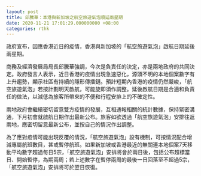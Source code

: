 ```yaml
---
layout: post
title: 邱騰華：本港與新加坡之航空旅遊氣泡順延兩星期
date: 2020-11-21 17:01:29.000000000 +08:00
categories: rthk
---
```


政府宣布，因應香港近日的疫情，香港與新加坡的「航空旅遊氣泡」啟航日期延後兩星期。
 
商務及經濟發展局局長邱騰華強調，今次是負責任的決定，亦是兩地政府的共同決定。政府發言人表示，近日香港的疫情出現急速惡化，源頭不明的本地個案數字有上升趨勢，顯示社區有持續的隱形傳播鏈。預計短期內香港的疫情仍然嚴峻，「航空旅遊氣泡」若按計劃明天啟航，可能旋即須作調整。延後啟航日期是合適和負責任的做法，以減低為旅客所帶來的不便和行程安排上的不確定性。
 
兩地政府會繼續密切留意雙方疫情的發展，互相通報相關的統計數據，保持緊密溝通，下月初會就啟航日期作出最新公布。旅客如欲透過「航空旅遊氣泡」安排往返兩地，應密切留意最新公布，並按自己的情況作出調整。

為了應對疫情可能出現反覆的情況，「航空旅遊氣泡」設有機制，可按情況配合增減專屬航班數目，甚或暫停航班。如果新加坡或香港最近的無關連本地個案7天移動平均數字超過每日5宗，「航空旅遊氣泡」安排將會於兩日後，包括公布超標當日、開始暫停，為期兩周；若上述數字在暫停兩周的最後一日回落至不超過5宗，「航空旅遊氣泡」安排將可於翌日恢復。

